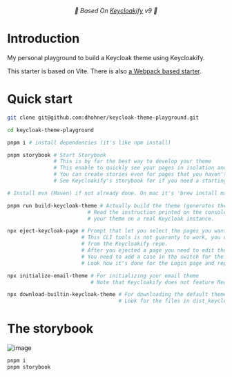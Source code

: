 <p align="center">
    <i>🚀 Based On <a href="https://keycloakify.dev">Keycloakify</a> v9 🚀</i>
    <br/>
</p>

# Introduction

My personal playground to build a Keycloak theme using Keycloakify.

This starter is based on Vite. There is also [a Webpack based starter](https://github.com/keycloakify/keycloakify-starter-cra).

# Quick start

```bash
git clone git@github.com:dhohner/keycloak-theme-playground.git

cd keycloak-theme-playground

pnpm i # install dependencies (it's like npm install)

pnpm storybook # Start Storybook
               # This is by far the best way to develop your theme
               # This enable to quickly see your pages in isolation and in different states.
               # You can create stories even for pages that you haven't explicitly overloaded. See src/keycloak-theme/login/pages/LoginResetPassword.stories.tsx
               # See Keycloakify's storybook for if you need a starting point for your stories: https://github.com/keycloakify/keycloakify/tree/main/stories

# Install mvn (Maven) if not already done. On mac it's 'brew install maven', on Ubuntu/Debian it's 'sudo apt-get install maven'

pnpm run build-keycloak-theme # Actually build the theme (generates the .jar to be imported in Keycloak)
                          # Read the instruction printed on the console to see how to test
                          # your theme on a real Keycloak instance.

npx eject-keycloak-page # Prompt that let you select the pages you want to customize
                        # This CLI tools is not guaranty to work, you can always copy pase pages
                        # from the Keycloakify repo.
                        # After you ejected a page you need to edit the src/keycloak-theme/login(or admin)/KcApp.tsx file
                        # You need to add a case in the switch for the page you just imported in your project.
                        # Look how it's done for the Login page and replicate for your new page.

npx initialize-email-theme # For initializing your email theme
                           # Note that Keycloakify does not feature React integration for email yet.

npx download-builtin-keycloak-theme # For downloading the default theme (as a reference)
                                    # Look for the files in dist_keycloak/src/main/resources/theme/{base,keycloak}
```

# The storybook

![image](https://github.com/keycloakify/keycloakify/assets/6702424/a18ac1ff-dcfd-4b8c-baed-dcda5aa1d762)

```bash
pnpm i
pnpm storybook
```
